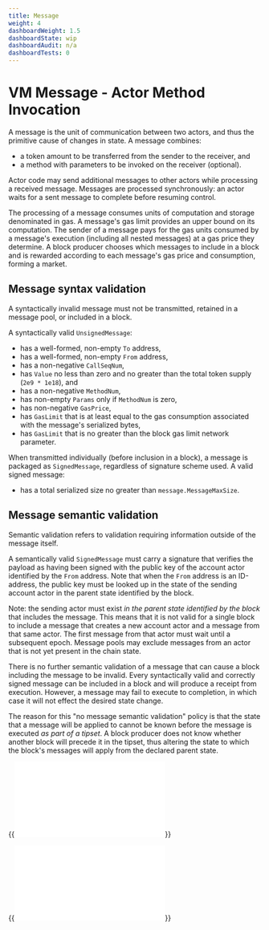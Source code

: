 ```yaml
---
title: Message
weight: 4
dashboardWeight: 1.5
dashboardState: wip
dashboardAudit: n/a
dashboardTests: 0
---
```


# VM Message - Actor Method Invocation

A message is the unit of communication between two actors, and thus the primitive cause of changes
in state. A message combines:

- a token amount to be transferred from the sender to the receiver, and
- a method with parameters to be invoked on the receiver (optional).

Actor code may send additional messages to other actors while processing a received message. 
Messages are processed synchronously: an actor waits for a sent message to complete before resuming control.

The processing of a message consumes units of computation and storage denominated in gas. 
A message's gas limit provides an upper bound on its computation. The sender of a message pays 
for the gas units consumed by a message's execution (including all nested messages) at a
gas price they determine. A block producer chooses which messages to include in a block and is
rewarded according to each message's gas price and consumption, forming a market.

## Message syntax validation

A syntactically invalid message must not be transmitted, retained in a message pool, or
included in a block.

A syntactically valid `UnsignedMessage`:

- has a well-formed, non-empty `To` address,
- has a well-formed, non-empty `From` address, 
- has a non-negative `CallSeqNum`,
- has `Value` no less than zero and no greater than the total token supply (`2e9 * 1e18`), and
- has a non-negative `MethodNum`,
- has non-empty `Params` only if `MethodNum` is zero,
- has non-negative `GasPrice`,
- has `GasLimit` that is at least equal to the gas consumption associated with the message's serialized bytes,
- has `GasLimit` that is no greater than the block gas limit network parameter.

When transmitted individually (before inclusion in a block), a message is packaged as
`SignedMessage`, regardless of signature scheme used. A valid signed message:

- has a total serialized size no greater than `message.MessageMaxSize`.

## Message semantic validation

Semantic validation refers to validation requiring information outside of the message itself.

A semantically valid `SignedMessage` must carry a signature that verifies the payload as having
been signed with the public key of the account actor identified by the `From` address. 
Note that when the `From` address is an ID-address, the public key must be
looked up in the state of the sending account actor in the parent state identified by the block.

Note: the sending actor must exist _in the parent state identified by the block_ that includes the message.
This means that it is not valid for a single block to include a message that creates a new account 
actor and a message from that same actor. 
The first message from that actor must wait until a subsequent epoch.
Message pools may exclude messages from an actor that is not yet present in the chain state.

There is no further semantic validation of a message that can cause a block including the message 
to be invalid. Every syntactically valid and correctly signed message can be included in a block and 
will produce a receipt from execution. 
However, a message may fail to execute to completion, in which case it will not effect the desired state change.  

The reason for this "no message semantic validation" policy is that the state that a message will
be applied to cannot be known before the message is executed _as part of a tipset_. A block producer
does not know whether another block will precede it in the tipset, thus altering the state to
which the block's messages will apply from the declared parent state.

{{<embed src="message.id" lang="go" >}}

{{<embed src="message.go" lang="go" >}}
